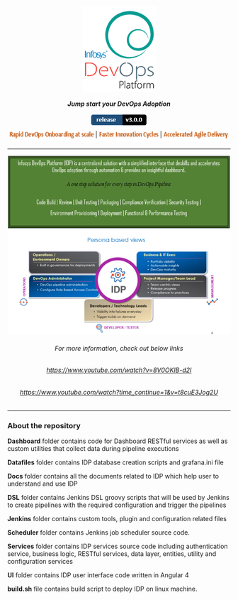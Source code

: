 <div align="center"><img src="/Images Folder/idplogo1 (2).png" align="top" />
</div>
<br/>
<div align="center"
<p><strong><em>Jump start your DevOps Adoption </em></span></strong></p>
<!--IDP Release --> 
<img src="/Images Folder/release.PNG" alt="Release" />
</div>
<div align="center">
<img src="/Images Folder/captcha.PNG" width="600" height="30" />
<hr/>
</div>
<div align="center">
<img src="/Images Folder/paas1.PNG" alt="IDP"/>
<br/>
<img src="/Images Folder/idp2.gif" alt="IDP" />
<br/>
<h6>For more information, check out below links</h6>
<h6><a href="https://www.youtube.com/watch?v=8V0OKlB-d2I" target="_blank">https://www.youtube.com/watch?v=8V0OKlB-d2I</a></h6>
<h6><a href="https://www.youtube.com/watch?time_continue=1&v=t8cuE3Jog2U" target="_blank">https://www.youtube.com/watch?time_continue=1&v=t8cuE3Jog2U</a></h6>
</div>
<hr/>
<h3><b>About the repository</b></h3>

**Dashboard** folder contains code for Dashboard RESTful services as well as custom utilities that collect data during pipeline executions

**Datafiles** folder contains IDP database creation scripts and grafana.ini file

**Docs** folder contains all the documents related to IDP which help user to understand and use IDP

**DSL** folder contains Jenkins DSL groovy scripts that will be used by Jenkins to create pipelines with the required configuration and trigger the pipelines

**Jenkins** folder contains custom tools, plugin and configuration related files

**Scheduler** folder contains Jenkins job scheduler source code.

**Services** folder contains IDP services source code including authentication service, business logic, RESTful services, data layer, entities, utility and configuration services

**UI** folder contains IDP user interface code written in Angular 4 

**build.sh** file contains build script to deploy IDP on linux machine.


